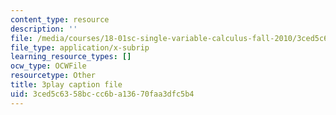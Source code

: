 ```yaml
---
content_type: resource
description: ''
file: /media/courses/18-01sc-single-variable-calculus-fall-2010/3ced5c6358bccc6ba13670faa3dfc5b4_aeXp1zC6Hls.srt
file_type: application/x-subrip
learning_resource_types: []
ocw_type: OCWFile
resourcetype: Other
title: 3play caption file
uid: 3ced5c63-58bc-cc6b-a136-70faa3dfc5b4
---
```

